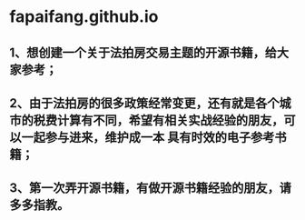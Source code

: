 # fapaifang.github.io
## 1、想创建一个关于法拍房交易主题的开源书籍，给大家参考；
## 2、由于法拍房的很多政策经常变更，还有就是各个城市的税费计算有不同，希望有相关实战经验的朋友，可以一起参与进来，维护成一本 具有时效的电子参考书籍；
## 3、第一次弄开源书籍，有做开源书籍经验的朋友，请多多指教。
